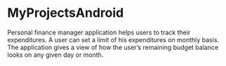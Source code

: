 MyProjectsAndroid
=================
Personal finance manager application helps users to track their expenditures. 
A user can set a limit of his expenditures on monthly basis.
The application gives a view of how the user’s remaining budget balance looks on any given day or month.
